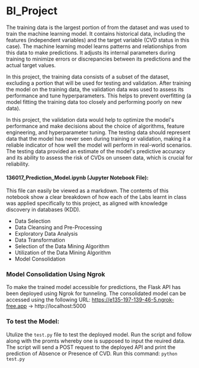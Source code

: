 # BI_Project
The training data is the largest portion of from the dataset and was used to train the machine learning model. It contains historical data, including the features (independent variables) and the target variable (CVD status in this case). The machine learning model learns patterns and relationships from this data to make predictions. It adjusts its internal parameters during training to minimize errors or discrepancies between its predictions and the actual target values.

In this project, the training data consists of a subset of the dataset, excluding a portion that will be used for testing and validation. After training the model on the training data, the validation data was used to assess its performance and tune hyperparameters. This helps to prevent overfitting (a model fitting the training data too closely and performing poorly on new data).

In this project, the validation data would help to optimize the model's performance and make decisions about the choice of algorithms, feature engineering, and hyperparameter tuning. The testing data should represent data that the model has never seen during training or validation, making it a reliable indicator of how well the model will perform in real-world scenarios. The testing data provided an estimate of the model's predictive accuracy and its ability to assess the risk of CVDs on unseen data, which is crucial for reliability.

#### 136017_Prediction_Model.ipynb (Jupyter Notebook File):
This file can easily be viewed as a markdown. The contents of this notebook show a clear breakdown of how each of the Labs learnt in class was applied specifically to this project, as aligned with knowledge discovery in databases (KDD).
* Data Selection
* Data Cleansing and Pre-Processing
* Exploratory Data Analysis
* Data Transformation
* Selection of the Data Mining Algorithm
* Utilization of the Data Mining Algorithm
* Model Consolidation

### Model Consolidation Using Ngrok
To make the trained model accessible for predictions, the Flask API has been deployed using Ngrok for tunneling. The consolidated model can be accessed using the following URL: https://e135-197-139-46-5.ngrok-free.app -> http://localhost:5000

### To test the Model:
Utulize the ```test.py``` file to test the deployed model. Run the script and follow along with the promts whereby one is supposed to input the reuired data. The script will send a POST request to the deployed API and print the prediction of Absence or Presence of CVD.
Run this command:
```python test.py```
